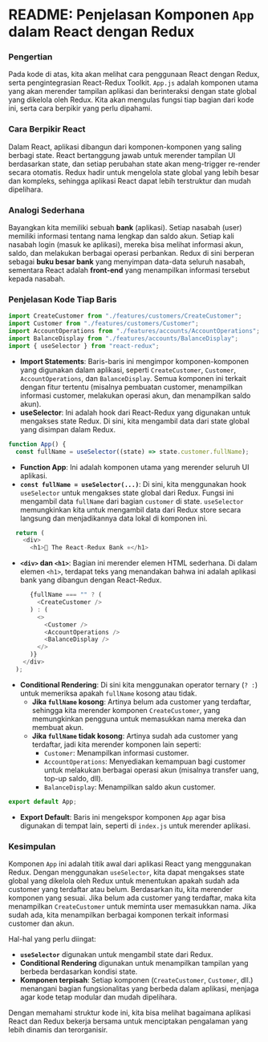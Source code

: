 # README: Penjelasan Komponen `App` dalam React dengan Redux

### Pengertian

Pada kode di atas, kita akan melihat cara penggunaan React dengan Redux, serta pengintegrasian React-Redux Toolkit. `App.js` adalah komponen utama yang akan merender tampilan aplikasi dan berinteraksi dengan state global yang dikelola oleh Redux. Kita akan mengulas fungsi tiap bagian dari kode ini, serta cara berpikir yang perlu dipahami.

### Cara Berpikir React

Dalam React, aplikasi dibangun dari komponen-komponen yang saling berbagi state. React bertanggung jawab untuk merender tampilan UI berdasarkan state, dan setiap perubahan state akan meng-trigger re-render secara otomatis. Redux hadir untuk mengelola state global yang lebih besar dan kompleks, sehingga aplikasi React dapat lebih terstruktur dan mudah dipelihara.

### Analogi Sederhana

Bayangkan kita memiliki sebuah **bank** (aplikasi). Setiap nasabah (user) memiliki informasi tentang nama lengkap dan saldo akun. Setiap kali nasabah login (masuk ke aplikasi), mereka bisa melihat informasi akun, saldo, dan melakukan berbagai operasi perbankan. Redux di sini berperan sebagai **buku besar bank** yang menyimpan data-data seluruh nasabah, sementara React adalah **front-end** yang menampilkan informasi tersebut kepada nasabah.

### Penjelasan Kode Tiap Baris

```javascript
import CreateCustomer from "./features/customers/CreateCustomer";
import Customer from "./features/customers/Customer";
import AccountOperations from "./features/accounts/AccountOperations";
import BalanceDisplay from "./features/accounts/BalanceDisplay";
import { useSelector } from "react-redux";
```

- **Import Statements**: Baris-baris ini mengimpor komponen-komponen yang digunakan dalam aplikasi, seperti `CreateCustomer`, `Customer`, `AccountOperations`, dan `BalanceDisplay`. Semua komponen ini terkait dengan fitur tertentu (misalnya pembuatan customer, menampilkan informasi customer, melakukan operasi akun, dan menampilkan saldo akun).
- **useSelector**: Ini adalah hook dari React-Redux yang digunakan untuk mengakses state Redux. Di sini, kita mengambil data dari state global yang disimpan dalam Redux.

```javascript
function App() {
  const fullName = useSelector((state) => state.customer.fullName);
```

- **Function App**: Ini adalah komponen utama yang merender seluruh UI aplikasi.
- **`const fullName = useSelector(...)`**: Di sini, kita menggunakan hook `useSelector` untuk mengakses state global dari Redux. Fungsi ini mengambil data `fullName` dari bagian `customer` di state. `useSelector` memungkinkan kita untuk mengambil data dari Redux store secara langsung dan menjadikannya data lokal di komponen ini.

```javascript
  return (
    <div>
      <h1>🏦 The React-Redux Bank ⚛️</h1>
```

- **`<div>` dan `<h1>`**: Bagian ini merender elemen HTML sederhana. Di dalam elemen `<h1>`, terdapat teks yang menandakan bahwa ini adalah aplikasi bank yang dibangun dengan React-Redux.

```javascript
      {fullName === "" ? (
        <CreateCustomer />
      ) : (
        <>
          <Customer />
          <AccountOperations />
          <BalanceDisplay />
        </>
      )}
    </div>
  );
```

- **Conditional Rendering**: Di sini kita menggunakan operator ternary (`? :`) untuk memeriksa apakah `fullName` kosong atau tidak.
  - **Jika `fullName` kosong**: Artinya belum ada customer yang terdaftar, sehingga kita merender komponen `CreateCustomer`, yang memungkinkan pengguna untuk memasukkan nama mereka dan membuat akun.
  - **Jika `fullName` tidak kosong**: Artinya sudah ada customer yang terdaftar, jadi kita merender komponen lain seperti:
    - `Customer`: Menampilkan informasi customer.
    - `AccountOperations`: Menyediakan kemampuan bagi customer untuk melakukan berbagai operasi akun (misalnya transfer uang, top-up saldo, dll).
    - `BalanceDisplay`: Menampilkan saldo akun customer.

```javascript
export default App;
```

- **Export Default**: Baris ini mengekspor komponen `App` agar bisa digunakan di tempat lain, seperti di `index.js` untuk merender aplikasi.

### Kesimpulan

Komponen `App` ini adalah titik awal dari aplikasi React yang menggunakan Redux. Dengan menggunakan `useSelector`, kita dapat mengakses state global yang dikelola oleh Redux untuk menentukan apakah sudah ada customer yang terdaftar atau belum. Berdasarkan itu, kita merender komponen yang sesuai. Jika belum ada customer yang terdaftar, maka kita menampilkan `CreateCustomer` untuk meminta user memasukkan nama. Jika sudah ada, kita menampilkan berbagai komponen terkait informasi customer dan akun.

Hal-hal yang perlu diingat:

- **`useSelector`** digunakan untuk mengambil state dari Redux.
- **Conditional Rendering** digunakan untuk menampilkan tampilan yang berbeda berdasarkan kondisi state.
- **Komponen terpisah**: Setiap komponen (`CreateCustomer`, `Customer`, dll.) menangani bagian fungsionalitas yang berbeda dalam aplikasi, menjaga agar kode tetap modular dan mudah dipelihara.

Dengan memahami struktur kode ini, kita bisa melihat bagaimana aplikasi React dan Redux bekerja bersama untuk menciptakan pengalaman yang lebih dinamis dan terorganisir.

